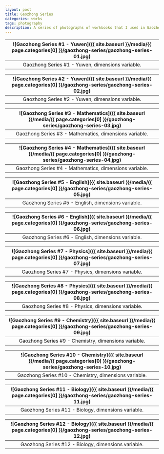 ```yaml
---
layout: post
title: Gaozhong Series
categories: works
tags: photography
description: A series of photographs of workbooks that I used in Gaozhong (10th to 12th grade).
---
```


![Gaozhong Series #1 - Yuwen]({{ site.baseurl }}/media/{{ page.categories[0] }}/gaozhong-series/gaozhong-series-01.jpg) |
:----------: |
Gaozhong Series #1 - Yuwen, dimensions variable. |

![Gaozhong Series #2 - Yuwen]({{ site.baseurl }}/media/{{ page.categories[0] }}/gaozhong-series/gaozhong-series-02.jpg) |
:----------: |
Gaozhong Series #2 - Yuwen, dimensions variable. |

![Gaozhong Series #3 - Mathematics]({{ site.baseurl }}/media/{{ page.categories[0] }}/gaozhong-series/gaozhong-series-03.jpg) |
:----------: |
Gaozhong Series #3 - Mathematics, dimensions variable. |

![Gaozhong Series #4 - Mathematics]({{ site.baseurl }}/media/{{ page.categories[0] }}/gaozhong-series/gaozhong-series-04.jpg) |
:----------: |
Gaozhong Series #4 - Mathematics, dimensions variable. |

![Gaozhong Series #5 - English]({{ site.baseurl }}/media/{{ page.categories[0] }}/gaozhong-series/gaozhong-series-05.jpg) |
:----------: |
Gaozhong Series #5 - English, dimensions variable. |

![Gaozhong Series #6 - English]({{ site.baseurl }}/media/{{ page.categories[0] }}/gaozhong-series/gaozhong-series-06.jpg) |
:----------: |
Gaozhong Series #6 - English, dimensions variable. |

![Gaozhong Series #7 - Physics]({{ site.baseurl }}/media/{{ page.categories[0] }}/gaozhong-series/gaozhong-series-07.jpg) |
:----------: |
Gaozhong Series #7 - Physics, dimensions variable. |

![Gaozhong Series #8 - Physics]({{ site.baseurl }}/media/{{ page.categories[0] }}/gaozhong-series/gaozhong-series-08.jpg) |
:----------: |
Gaozhong Series #8 - Physics, dimensions variable. |

![Gaozhong Series #9 - Chemistry]({{ site.baseurl }}/media/{{ page.categories[0] }}/gaozhong-series/gaozhong-series-09.jpg) |
:----------: |
Gaozhong Series #9 - Chemistry, dimensions variable. |

![Gaozhong Series #10 - Chemistry]({{ site.baseurl }}/media/{{ page.categories[0] }}/gaozhong-series/gaozhong-series-10.jpg) |
:----------: |
Gaozhong Series #10 - Chemistry, dimensions variable. |

![Gaozhong Series #11 - Biology]({{ site.baseurl }}/media/{{ page.categories[0] }}/gaozhong-series/gaozhong-series-11.jpg) |
:----------: |
Gaozhong Series #11 - Biology, dimensions variable. |

![Gaozhong Series #12 - Biology]({{ site.baseurl }}/media/{{ page.categories[0] }}/gaozhong-series/gaozhong-series-12.jpg) |
:----------: |
Gaozhong Series #12 - Biology, dimensions variable. |
